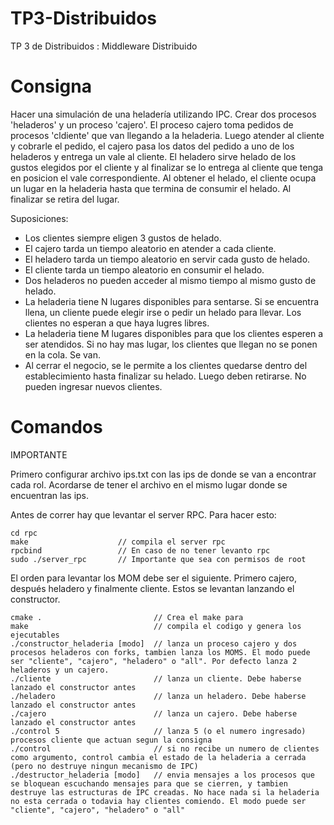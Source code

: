 # TP3-Distribuidos
TP 3 de Distribuidos : Middleware Distribuido

# Consigna

Hacer una simulación de una heladería utilizando IPC. Crear dos procesos 'heladeros' y un proceso 'cajero'. El proceso cajero toma pedidos de procesos 'cldiente' que van llegando a la heladeria. Luego atender al cliente y cobrarle el pedido, el cajero pasa los datos del pedido a uno de los heladeros y entrega un vale al cliente. El heladero sirve helado de los gustos elegidos por el cliente y al finalizar se lo entrega al cliente que tenga en posicion el vale correspondiente. Al obtener el helado, el cliente ocupa un lugar en la heladeria hasta que termina de consumir el helado. Al finalizar se retira del lugar.

Suposiciones:
- Los clientes siempre eligen 3 gustos de helado.
- El cajero tarda un tiempo aleatorio en atender a cada cliente.
- El heladero tarda un tiempo aleatorio en servir cada gusto de helado.
- El cliente tarda un tiempo aleatorio en consumir el helado.
- Dos heladeros no pueden acceder al mismo tiempo al mismo gusto de helado.
- La heladeria tiene N lugares disponibles para sentarse. Si se encuentra llena, un cliente puede elegir irse o pedir un helado para llevar. Los clientes no esperan a que haya lugres libres.
- La heladeria tiene M lugares disponibles para que los clientes esperen a ser atendidos. Si no hay mas lugar, los clientes que llegan no se ponen en la cola. Se van.
- Al cerrar el negocio, se le permite a los clientes quedarse dentro del establecimiento hasta finalizar su helado. Luego deben retirarse. No pueden ingresar nuevos clientes.

# Comandos

IMPORTANTE

Primero configurar archivo ips.txt con las ips de donde se van a encontrar cada rol. Acordarse de tener el archivo en el mismo lugar donde se encuentran las ips.

Antes de correr hay que levantar el server RPC. Para hacer esto:

```
cd rpc
make                    // compila el server rpc
rpcbind					// En caso de no tener levanto rpc
sudo ./server_rpc		// Importante que sea con permisos de root
```

El orden para levantar los MOM debe ser el siguiente. Primero cajero, después heladero y finalmente cliente. Estos se levantan lanzando el constructor. 

```
cmake .			  				// Crea el make para
make                      		// compila el codigo y genera los ejecutables
./constructor_heladeria [modo]	// lanza un proceso cajero y dos procesos heladeros con forks, tambien lanza los MOMS. El modo puede ser "cliente", "cajero", "heladero" o "all". Por defecto lanza 2 heladeros y un cajero. 
./cliente 						// lanza un cliente. Debe haberse lanzado el constructor antes
./heladero  					// lanza un heladero. Debe haberse lanzado el constructor antes
./cajero 						// lanza un cajero. Debe haberse lanzado el constructor antes
./control 5               		// lanza 5 (o el numero ingresado) procesos cliente que actuan segun la consigna
./control                 		// si no recibe un numero de clientes como argumento, control cambia el estado de la heladeria a cerrada (pero no destruye ningun mecanismo de IPC)
./destructor_heladeria [modo]  	// envia mensajes a los procesos que se bloquean escuchando mensajes para que se cierren, y tambien destruye las estructuras de IPC creadas. No hace nada si la heladeria no esta cerrada o todavia hay clientes comiendo. El modo puede ser "cliente", "cajero", "heladero" o "all"
```
